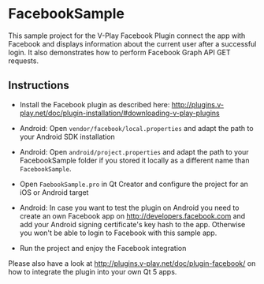 FacebookSample
==============

This sample project for the V-Play Facebook Plugin connect the app with Facebook and displays information about the current user after a successful login. It also demonstrates how to perform Facebook Graph API GET requests.

Instructions
------------

- Install the Facebook plugin as described here: http://plugins.v-play.net/doc/plugin-installation/#downloading-v-play-plugins

- Android: Open `vendor/facebook/local.properties` and adapt the path to your Android SDK installation

- Android: Open `android/project.properties` and adapt the path to your FacebookSample folder if you stored it locally as a different name than `FacebookSample`.

- Open `FaebookSample.pro` in Qt Creator and configure the project for an iOS or Android target

- Android: In case you want to test the plugin on Android you need to create an own Facebook app on http://developers.facebook.com and add your Android signing certificate's key hash to the app. Otherwise you won't be able to login to Facebook with this sample app.

- Run the project and enjoy the Facebook integration

Please also have a look at http://plugins.v-play.net/doc/plugin-facebook/ on how to integrate the plugin into your own Qt 5 apps.
